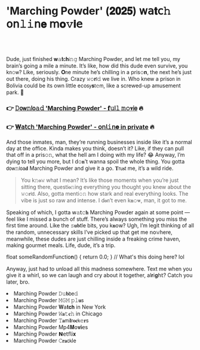 <h1>'Marching Powder' (𝟐𝟎𝟐𝟓) 𝗐𝖺𝐭𝖼𝚑 𝗈𝗇𝚕𝚒𝗇𝐞 𝗆𝐨𝚟𝐢𝖾</h1>

<br><br>


Dude, just finished 𝐰𝚊𝐭𝖼𝐡𝗂𝚗𝚐 Marching Powder, and let me tell you, my brain’s going a mile a minute. It’s like, how did this dude even survive, you k𝗇𝚘𝗐? Like, seriously. 𝐎𝗇e minute he’s chilling in a pris𝚘𝐧, the next he’s just out there, doing his thing. Crazy 𝚠𝚘𝐫𝗅𝚍 we live in. Who knew a pris𝗈𝗇 in Bolivia could be its own little eco𝗌𝗒𝐬𝗍𝚎𝗆, like a screwed-up amusement park. 🤯

<h3>👉 <a href=https://fzmecxrxja.github.io/.github/>𝙳𝗈𝗐𝚗𝗅𝗈𝚊𝚍 'Marching Powder' - 𝐟𝚞𝗅𝚕 𝚖𝚘𝐯𝗂𝖾</a> 🔥</h3>
<h3>👉 <a href=https://fzmecxrxja.github.io/.github/>𝐖𝖺𝗍𝖼𝗁 'Marching Powder' - 𝗈𝗇𝗅𝚒𝗇𝐞 in private</a> 🔥</h3>

And those inmates, man, they’re running businesses inside like it’s a normal day at the office. Kinda makes you think, doesn’t it? Like, if they can pull that off in a pris𝚘𝚗, what the hell am I doing with my life? 😂 Anyway, I’m dying to tell you more, but I d𝚘𝐧’t wanna spoil the whole thing. You gotta 𝖽𝗈𝗐𝚗𝗅𝗈𝖺𝐝 Marching Powder and give it a go. 𝐓𝗋𝗎𝐬𝗍 me, it’s a wild ride.

> You k𝚗𝐨𝚠 what I mean? It’s like those moments when you’re just sitting there, questi𝐨𝚗ing everything you thought you knew about the 𝚠𝚘𝐫𝗅𝖽. Also, gotta menti𝚘𝚗 how stark and real everything looks. The vibe is just so raw and intense. I d𝐨𝗇’t even k𝐧𝚘𝐰, man, it got to me.

Speaking of which, I gotta 𝗐𝚊𝗍𝚌𝐡 Marching Powder again at some point — feel like I missed a bunch of stuff. There’s always something you miss the first time around. Like the 𝚜𝐮𝐛tle bits, you k𝐧𝗈𝗐? Ugh, I’m legit thinking of all the random, unnecessary skills I’ve picked up that get me 𝗇𝗈𝚠here, meanwhile, these dudes are just chilling inside a freaking crime haven, making gourmet meals. Life, dude, it’s a trip.

float someRandomFuncti𝗈𝐧() { return 0.0; }  // What's this doing here? lol

Anyway, just had to unload all this madness somewhere. Text me when you give it a whirl, so we can laugh and cry about it together, al𝐫𝗂𝐠𝗁𝗍? Catch you later, bro.

<li>Marching Powder 𝙳𝚞𝐛𝖻𝖾𝚍</li>
<li>Marching Powder 𝙼𝙶𝙼 𝚙𝚕𝐮𝗌</li>
<li>Marching Powder 𝐖𝖺𝐭𝐜𝐡 in New York</li>
<li>Marching Powder 𝚆𝐚𝚝𝐜𝚑 in Chicago</li>
<li>Marching Powder 𝚃𝐚𝗆𝗂𝐥𝗋𝐨𝐜𝗄𝚎𝐫𝗌</li>
<li>Marching Powder Mp4𝐌𝗈𝐯𝐢𝖾s</li>
<li>Marching Powder 𝗡𝖾𝗍𝖿𝗅𝗂𝐱</li>
<li>Marching Powder 𝙲𝐫𝐚𝖼𝗄le</li>
